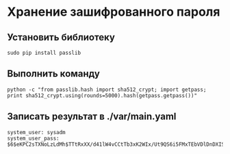 # Хранение зашифрованного пароля
## Установить библиотеку
```
sudo pip install passlib
```
## Выполнить команду
```
python -c "from passlib.hash import sha512_crypt; import getpass; print sha512_crypt.using(rounds=5000).hash(getpass.getpass())"
```
## Записать результат в ./var/main.yaml
```
system_user: sysadm
system_user_pass: $6$eKPC2sTXNoLzLdMh$TTtRxXX/d41lW4vCCtTb3xK2WIx/Ut9QS6i5FMxTEbVDlDnDXISk9PctoVN.QemYg3bBO6j8diM5A.kMVOFX9.
```
